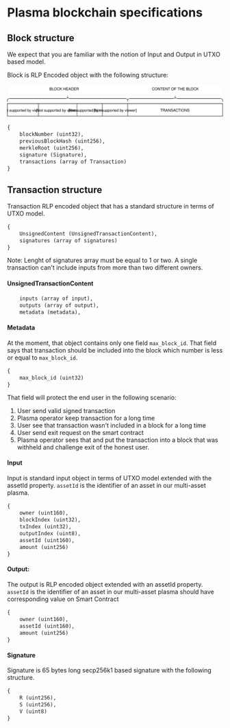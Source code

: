 # Plasma blockchain specifications

## Block structure
We expect that you are familiar with the notion of Input and Output in UTXO based model.

Block is RLP Encoded object with the following structure:

![block](https://raw.githubusercontent.com/BANKEX/plasma-research/master/docs/assets/block.svg?sanitize=true)
```
{
    blockNumber (uint32),
    previousBlockHash (uint256),
    merkleRoot (uint256),
    signature (Signature),
    transactions (array of Transaction)
}
```

## Transaction structure
Transaction RLP encoded object that has a standard structure in terms of UTXO model.
```
{
    UnsignedContent (UnsignedTransactionContent),
    signatures (array of signatures)
}
```
Note: Lenght of signatures array must be equal to 1 or two. A single transaction can't include inputs from more than two different owners.

#### UnsignedTransactionContent
```
    inputs (array of input),
    outputs (array of output),
    metadata (metadata),
```

#### Metadata
At the moment, that object contains only one field `max_block_id`. 
That field says that transaction should be included into the block which number is less or equal to `max_block_id`.
```
{
    max_block_id (uint32)
}
```
That field will protect the end user in the following scenario:
1) User send valid signed transaction
2) Plasma operator keep transaction for a long time
3) User see that transaction wasn't included in a block for a long time
4) User send exit request on the smart contract
5) Plasma operator sees that and put the transaction into a block that was withheld and challenge exit of the honest user.

#### Input
Input is standard input object in terms of UTXO model extended with the assetId property.
`assetId` is the identifier of an asset in our multi-asset plasma.
```
{
    owner (uint160), 
    blockIndex (uint32), 
    txIndex (uint32), 
    outputIndex (uint8), 
    assetId (uint160), 
    amount (uint256)
}
```

#### Output:
The output is RLP encoded object extended with an assetId property.
`assetId` is the identifier of an asset in our multi-asset plasma should have corresponding value on Smart Contract
```
{
    owner (uint160), 
    assetId (uint160), 
    amount (uint256)
}
```

#### Signature
Signature is 65 bytes long secp256k1 based signature with the following structure.
```
{
    R (uint256), 
    S (uint256), 
    V (uint8)
}
```

